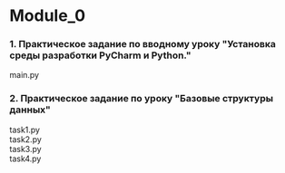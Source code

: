 # Module_0
### 1. Практическое задание по вводному уроку "Установка среды разработки PyCharm и Python." 
main.py  

### 2. Практическое задание по уроку "Базовые структуры данных"
task1.py  
task2.py  
task3.py  
task4.py
